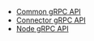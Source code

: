 - [Common gRPC API](common-grpc-api.md)
- [Connector gRPC API](connector-grpc-api.md)
- [Node gRPC API](node-grpc-api.md)
